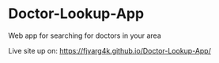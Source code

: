 # Doctor-Lookup-App
Web app for searching for doctors in your area

Live site up on: https://fjvarg4k.github.io/Doctor-Lookup-App/
